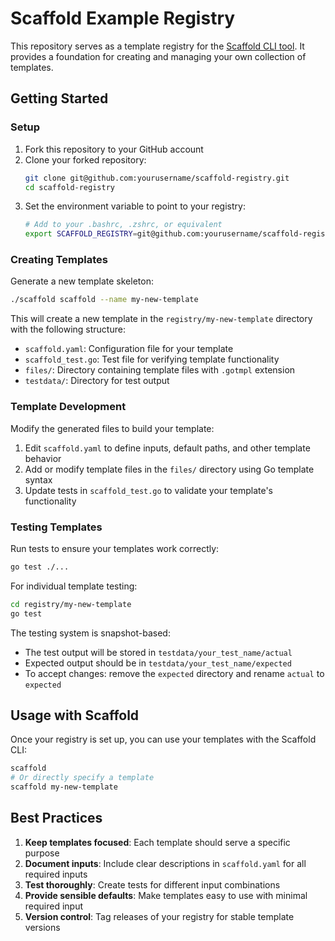 # Scaffold Example Registry

This repository serves as a template registry for the [Scaffold CLI tool](https://github.com/kjuulh/scaffold). It provides a foundation for creating and managing your own collection of templates.

## Getting Started

### Setup

1. Fork this repository to your GitHub account
2. Clone your forked repository:
   ```bash
   git clone git@github.com:yourusername/scaffold-registry.git
   cd scaffold-registry
   ```
3. Set the environment variable to point to your registry:
   ```bash
   # Add to your .bashrc, .zshrc, or equivalent
   export SCAFFOLD_REGISTRY=git@github.com:yourusername/scaffold-registry.git
   ```

### Creating Templates

Generate a new template skeleton:
```bash
./scaffold scaffold --name my-new-template
```

This will create a new template in the `registry/my-new-template` directory with the following structure:
- `scaffold.yaml`: Configuration file for your template
- `scaffold_test.go`: Test file for verifying template functionality
- `files/`: Directory containing template files with `.gotmpl` extension
- `testdata/`: Directory for test output

### Template Development

Modify the generated files to build your template:
1. Edit `scaffold.yaml` to define inputs, default paths, and other template behavior
2. Add or modify template files in the `files/` directory using Go template syntax
3. Update tests in `scaffold_test.go` to validate your template's functionality

### Testing Templates

Run tests to ensure your templates work correctly:
```bash
go test ./...
```

For individual template testing:
```bash
cd registry/my-new-template
go test
```

The testing system is snapshot-based:
- The test output will be stored in `testdata/your_test_name/actual`
- Expected output should be in `testdata/your_test_name/expected`
- To accept changes: remove the `expected` directory and rename `actual` to `expected`

## Usage with Scaffold

Once your registry is set up, you can use your templates with the Scaffold CLI:

```bash
scaffold
# Or directly specify a template
scaffold my-new-template
```

## Best Practices

1. **Keep templates focused**: Each template should serve a specific purpose
2. **Document inputs**: Include clear descriptions in `scaffold.yaml` for all required inputs
3. **Test thoroughly**: Create tests for different input combinations
4. **Provide sensible defaults**: Make templates easy to use with minimal required input
5. **Version control**: Tag releases of your registry for stable template versions
